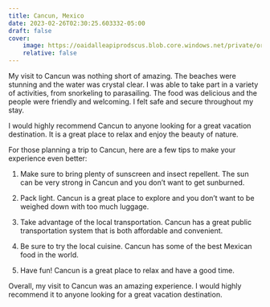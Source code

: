 ```yaml
---
title: Cancun, Mexico
date: 2023-02-26T02:30:25.603332-05:00
draft: false
cover:
    image: https://oaidalleapiprodscus.blob.core.windows.net/private/org-w7nZwX5eRwv90pnr5RaNawZL/user-E0uxXOXb7QFbFzGC6LGbif7f/img-HULvSoQs3YPkNTM3iWoyct8b.png?st=2023-02-26T06%3A30%3A24Z&se=2023-02-26T08%3A30%3A24Z&sp=r&sv=2021-08-06&sr=b&rscd=inline&rsct=image/png&skoid=6aaadede-4fb3-4698-a8f6-684d7786b067&sktid=a48cca56-e6da-484e-a814-9c849652bcb3&skt=2023-02-25T11%3A07%3A41Z&ske=2023-02-26T11%3A07%3A41Z&sks=b&skv=2021-08-06&sig=u39L1l2A1VVdNxJCU9UEdT7W8CxOIRyo29M8lMLXeeQ%3D
    relative: false
---
```


My visit to Cancun was nothing short of amazing. The beaches were stunning and the water was crystal clear. I was able to take part in a variety of activities, from snorkeling to parasailing. The food was delicious and the people were friendly and welcoming. I felt safe and secure throughout my stay.

I would highly recommend Cancun to anyone looking for a great vacation destination. It is a great place to relax and enjoy the beauty of nature.

For those planning a trip to Cancun, here are a few tips to make your experience even better:

1. Make sure to bring plenty of sunscreen and insect repellent. The sun can be very strong in Cancun and you don’t want to get sunburned.

2. Pack light. Cancun is a great place to explore and you don’t want to be weighed down with too much luggage.

3. Take advantage of the local transportation. Cancun has a great public transportation system that is both affordable and convenient.

4. Be sure to try the local cuisine. Cancun has some of the best Mexican food in the world.

5. Have fun! Cancun is a great place to relax and have a good time.

Overall, my visit to Cancun was an amazing experience. I would highly recommend it to anyone looking for a great vacation destination.
